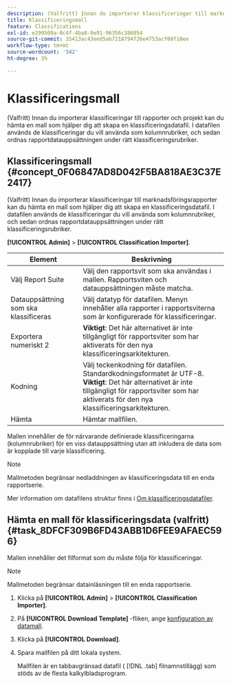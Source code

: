 ```yaml
---
description: (Valfritt) Innan du importerar klassificeringar till marknadsföringsrapporter kan du hämta en mall som hjälper dig att skapa en klassificeringsdatafil. I datafilen används de klassificeringar du vill använda som kolumnrubriker, och sedan ordnas rapportdatauppsättningen under rätt klassificeringsrubriker.
title: Klassificeringsmall
feature: Classifications
exl-id: e299509a-0c4f-4ba8-9e91-96356c386054
source-git-commit: 35413ac43eed5ab7218794f26e4753acf08f18ee
workflow-type: tm+mt
source-wordcount: '342'
ht-degree: 3%

---
```


# Klassificeringsmall

(Valfritt) Innan du importerar klassificeringar till rapporter och projekt kan du hämta en mall som hjälper dig att skapa en klassificeringsdatafil. I datafilen används de klassificeringar du vill använda som kolumnrubriker, och sedan ordnas rapportdatauppsättningen under rätt klassificeringsrubriker.

## Klassificeringsmall {#concept_0F06847AD8D042F5BA818AE3C37E2417}

(Valfritt) Innan du importerar klassificeringar till marknadsföringsrapporter kan du hämta en mall som hjälper dig att skapa en klassificeringsdatafil. I datafilen används de klassificeringar du vill använda som kolumnrubriker, och sedan ordnas rapportdatauppsättningen under rätt klassificeringsrubriker.

**[!UICONTROL Admin]** > **[!UICONTROL Classification Importer]**.

| Element | Beskrivning |
| --- | ---|
| Välj Report Suite | Välj den rapportsvit som ska användas i mallen. Rapportsviten och datauppsättningen måste matcha. |
| Datauppsättning som ska klassificeras | Välj datatyp för datafilen. Menyn innehåller alla rapporter i rapportsviterna som är konfigurerade för klassificeringar. |
| Exportera numeriskt 2 | **Viktigt**: Det här alternativet är inte tillgängligt för rapportsviter som har aktiverats för den nya klassificeringsarkitekturen. |
| Kodning | Välj teckenkodning för datafilen. Standardkodningsformatet är UTF-8.<br>**Viktigt**: Det här alternativet är inte tillgängligt för rapportsviter som har aktiverats för den nya klassificeringsarkitekturen. |
| Hämta | Hämtar mallfilen. |

Mallen innehåller de för närvarande definierade klassificeringarna (kolumnrubriker) för en viss datauppsättning utan att inkludera de data som är kopplade till varje klassificering.

>[!NOTE]
>
>Mallmetoden begränsar nedladdningen av klassificeringsdata till en enda rapportserie.

Mer information om datafilens struktur finns i [Om klassificeringsdatafiler](/help/components/classifications/importer/c-saint-data-files.md).

## Hämta en mall för klassificeringsdata (valfritt) {#task_8DFCF309B6FD43ABB1D6FEE9AFAEC596}

Mallen innehåller det filformat som du måste följa för klassificeringar.

>[!NOTE]
>
>Mallmetoden begränsar datainläsningen till en enda rapportserie.

1. Klicka på **[!UICONTROL Admin]** > **[!UICONTROL Classification Importer]**.
1. På **[!UICONTROL Download Template]** -fliken, ange [konfiguration av datamall](/help/components/classifications/importer/c-download-saint-data.md).
1. Klicka på **[!UICONTROL Download]**.
1. Spara mallfilen på ditt lokala system.

   Mallfilen är en tabbavgränsad datafil ( [!DNL .tab] filnamnstillägg) som stöds av de flesta kalkylbladsprogram.

